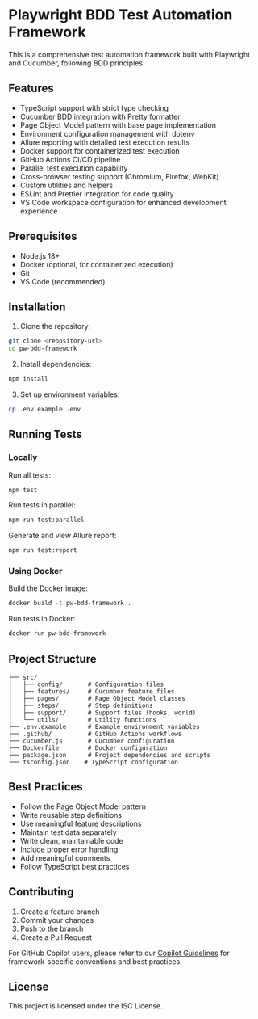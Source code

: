 # Playwright BDD Test Automation Framework

This is a comprehensive test automation framework built with Playwright and Cucumber, following BDD principles.

## Features

- TypeScript support with strict type checking
- Cucumber BDD integration with Pretty formatter
- Page Object Model pattern with base page implementation
- Environment configuration management with dotenv
- Allure reporting with detailed test execution results
- Docker support for containerized test execution
- GitHub Actions CI/CD pipeline
- Parallel test execution capability
- Cross-browser testing support (Chromium, Firefox, WebKit)
- Custom utilities and helpers
- ESLint and Prettier integration for code quality
- VS Code workspace configuration for enhanced development experience

## Prerequisites

- Node.js 18+
- Docker (optional, for containerized execution)
- Git
- VS Code (recommended)

## Installation

1. Clone the repository:
```bash
git clone <repository-url>
cd pw-bdd-framework
```

2. Install dependencies:
```bash
npm install
```

3. Set up environment variables:
```bash
cp .env.example .env
```

## Running Tests

### Locally

Run all tests:
```bash
npm test
```

Run tests in parallel:
```bash
npm run test:parallel
```

Generate and view Allure report:
```bash
npm run test:report
```

### Using Docker

Build the Docker image:
```bash
docker build -t pw-bdd-framework .
```

Run tests in Docker:
```bash
docker run pw-bdd-framework
```

## Project Structure

```
├── src/
│   ├── config/       # Configuration files
│   ├── features/     # Cucumber feature files
│   ├── pages/        # Page Object Model classes
│   ├── steps/        # Step definitions
│   ├── support/      # Support files (hooks, world)
│   └── utils/        # Utility functions
├── .env.example      # Example environment variables
├── .github/          # GitHub Actions workflows
├── cucumber.js       # Cucumber configuration
├── Dockerfile        # Docker configuration
├── package.json      # Project dependencies and scripts
└── tsconfig.json    # TypeScript configuration
```

## Best Practices

- Follow the Page Object Model pattern
- Write reusable step definitions
- Use meaningful feature descriptions
- Maintain test data separately
- Write clean, maintainable code
- Include proper error handling
- Add meaningful comments
- Follow TypeScript best practices

## Contributing

1. Create a feature branch
2. Commit your changes
3. Push to the branch
4. Create a Pull Request

For GitHub Copilot users, please refer to our [Copilot Guidelines](.github/docs/COPILOT.md) for framework-specific conventions and best practices.

## License

This project is licensed under the ISC License.
